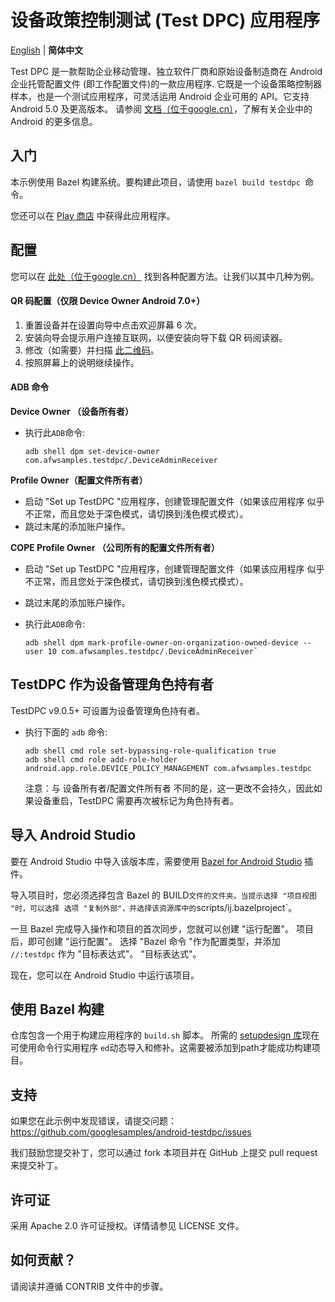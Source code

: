 设备政策控制测试 (Test DPC) 应用程序
=========================================

[English](https://github.com/googlesamples/android-testdpc/blob/master/README.md) | **简体中文**

Test DPC 是一款帮助企业移动管理、独立软件厂商和原始设备制造商在 Android 企业托管配置文件 (即工作配置文件)的一款应用程序. 它既是一个设备策略控制器样本，也是一个测试应用程序，可灵活运用 Android 企业可用的 API。它支持 Android 5.0 及更高版本。
请参阅 [文档（位于google.cn）](https://developer.android.google.cn/work/index.html)，了解有关企业中的 Android 的更多信息。

入门
---------------

本示例使用 Bazel 构建系统。要构建此项目，请使用 `bazel build testdpc `命令。

您还可以在 [Play 商店](https://play.google.com/store/apps/details?id=com.afwsamples.testdpc "您所在的国家和地区可能无法访问此链接。") 中获得此应用程序。

配置
------------

您可以在 [此处（位于google.cn）](https://developers.google.cn/android/work/prov-devices#Key_provisioning_differences_across_android_releases) 找到各种配置方法。让我们以其中几种为例。

#### QR 码配置（仅限 Device Owner Android 7.0+） ####
1. 重置设备并在设置向导中点击欢迎屏幕 6 次。
2. 安装向导会提示用户连接互联网，以便安装向导下载 QR 码阅读器。
3. 修改（如需要）并扫描 [此二维码](http://down-box.appspot.com/qr/nQB0tw7b)。
4. 按照屏幕上的说明继续操作。

#### ADB 命令 ####

**Device Owner （设备所有者）**

*   执行此`ADB`命令:

    ```console
    adb shell dpm set-device-owner com.afwsamples.testdpc/.DeviceAdminReceiver
    ```

**Profile Owner（配置文件所有者）**

*   启动 "Set up TestDPC "应用程序，创建管理配置文件（如果该应用程序
    似乎不正常，而且您处于深色模式，请切换到浅色模式模式）。
*   跳过末尾的添加账户操作。

**COPE Profile Owner （公司所有的配置文件所有者）**

*   启动 "Set up TestDPC "应用程序，创建管理配置文件（如果该应用程序
    似乎不正常，而且您处于深色模式，请切换到浅色模式模式）。
*   跳过末尾的添加账户操作。
*   执行此`ADB`命令:

    ```console
    adb shell dpm mark-profile-owner-on-organization-owned-device --user 10 com.afwsamples.testdpc/.DeviceAdminReceiver`
    ```

## TestDPC 作为设备管理角色持有者

TestDPC v9.0.5+ 可设置为设备管理角色持有者。

*  执行下面的 `adb` 命令:

    ```console
    adb shell cmd role set-bypassing-role-qualification true
    adb shell cmd role add-role-holder android.app.role.DEVICE_POLICY_MANAGEMENT com.afwsamples.testdpc
    ```

    注意：与 设备所有者/配置文件所有者 不同的是，这一更改不会持久，因此如果设备重启，TestDPC 需要再次被标记为角色持有者。
    
导入 Android Studio
---------------------

要在 Android Studio 中导入该版本库，需要使用 [Bazel for Android Studio](https://plugins.jetbrains.com/plugin/9185-bazel-for-android-studio)
插件。

导入项目时，您必须选择包含 Bazel 的
BUILD` 文件的文件夹。当提示选择 "项目视图 "时，可以选择
选项 "复制外部"，并选择该资源库中的 `scripts/ij.bazelproject`。

一旦 Bazel 完成导入操作和项目的首次同步，您就可以创建 "运行配置"。
项目后，即可创建 "运行配置"。
选择 "Bazel 命令 "作为配置类型，并添加 `//:testdpc` 作为 "目标表达式"。
"目标表达式"。

现在，您可以在 Android Studio 中运行该项目。


使用 Bazel 构建
-------------------

仓库包含一个用于构建应用程序的 `build.sh` 脚本。 所需的
[setupdesign 库](https://android.googlesource.com/platform/external/setupdesign/+/refs/heads/main "您所在的国家和地区可能无法访问此链接。")现在可使用命令行实用程序 `ed`动态导入和修补。这需要被添加到path才能成功构建项目。

支持
-------

如果您在此示例中发现错误，请提交问题：
https://github.com/googlesamples/android-testdpc/issues

我们鼓励您提交补丁，您可以通过 fork 本项目并在 GitHub 上提交 pull request 来提交补丁。

许可证
-------

采用 Apache 2.0 许可证授权。详情请参见 LICENSE 文件。

如何贡献？
--------------------------

请阅读并遵循 CONTRIB 文件中的步骤。
